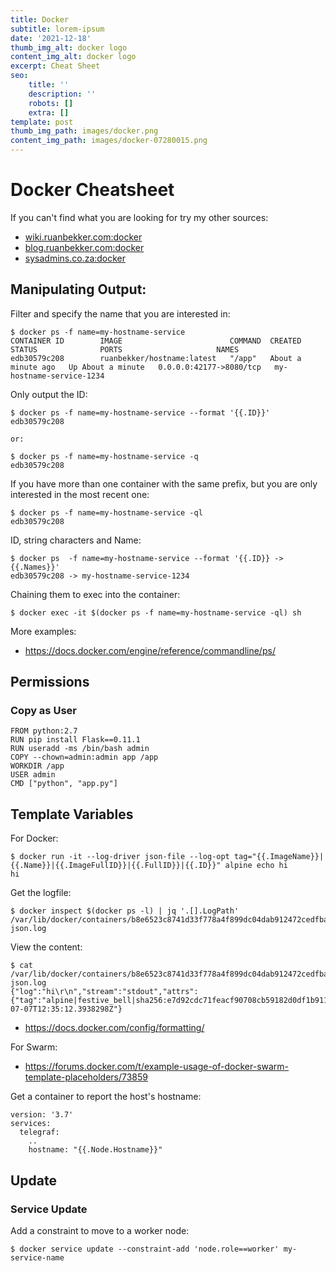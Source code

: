 ```yaml
---
title: Docker
subtitle: lorem-ipsum
date: '2021-12-18'
thumb_img_alt: docker logo
content_img_alt: docker logo
excerpt: Cheat Sheet
seo:
    title: ''
    description: ''
    robots: []
    extra: []
template: post
thumb_img_path: images/docker.png
content_img_path: images/docker-07280015.png
---
```


# Docker Cheatsheet

If you can't find what you are looking for try my other sources:

-   [wiki.ruanbekker.com:docker](https://wiki.ruanbekker.com/index.php/Category:Docker)
-   [blog.ruanbekker.com:docker](https://blog.ruanbekker.com/blog/categories/docker/)
-   [sysadmins.co.za:docker](https://sysadmins.co.za/tag/docker/)

## Manipulating Output:

Filter and specify the name that you are interested in:

```
$ docker ps -f name=my-hostname-service
CONTAINER ID        IMAGE                        COMMAND  CREATED              STATUS              PORTS                     NAMES
edb30579c208        ruanbekker/hostname:latest   "/app"   About a minute ago   Up About a minute   0.0.0.0:42177->8080/tcp   my-hostname-service-1234
```

Only output the ID:

```
$ docker ps -f name=my-hostname-service --format '{{.ID}}'
edb30579c208

or:

$ docker ps -f name=my-hostname-service -q
edb30579c208
```

If you have more than one container with the same prefix, but you are only interested in the most recent one:

```
$ docker ps -f name=my-hostname-service -ql
edb30579c208
```

ID, string characters and Name:

```
$ docker ps  -f name=my-hostname-service --format '{{.ID}} -> {{.Names}}'
edb30579c208 -> my-hostname-service-1234
```

Chaining them to exec into the container:

```
$ docker exec -it $(docker ps -f name=my-hostname-service -ql) sh
```

More examples:

-   https://docs.docker.com/engine/reference/commandline/ps/

## Permissions

### Copy as User

```
FROM python:2.7
RUN pip install Flask==0.11.1
RUN useradd -ms /bin/bash admin
COPY --chown=admin:admin app /app
WORKDIR /app
USER admin
CMD ["python", "app.py"]
```

## Template Variables

For Docker:

```
$ docker run -it --log-driver json-file --log-opt tag="{{.ImageName}}|{{.Name}}|{{.ImageFullID}}|{{.FullID}}|{{.ID}}" alpine echo hi
hi
```

Get the logfile:

```
$ docker inspect $(docker ps -l) | jq '.[].LogPath'
/var/lib/docker/containers/b8e6523c8741d33f778a4f899dc04dab912472cedfba5ab71119a8c9ab1555a8/b8e6523c8741d33f778a4f899dc04dab912472cedfba5ab71119a8c9ab1555a8-json.log
```

View the content:

```
$ cat /var/lib/docker/containers/b8e6523c8741d33f778a4f899dc04dab912472cedfba5ab71119a8c9ab1555a8/b8e6523c8741d33f778a4f899dc04dab912472cedfba5ab71119a8c9ab1555a8-json.log
{"log":"hi\r\n","stream":"stdout","attrs":{"tag":"alpine|festive_bell|sha256:e7d92cdc71feacf90708cb59182d0df1b911f8ae022d29e8e95d75ca6a99776a|b8e6523c8741d33f778a4f899dc04dab912472cedfba5ab71119a8c9ab1555a8|b8e6523c8741"},"time":"2020-07-07T12:35:12.3938298Z"}
```

-   https://docs.docker.com/config/formatting/

For Swarm:

-   https://forums.docker.com/t/example-usage-of-docker-swarm-template-placeholders/73859

Get a container to report the host's hostname:

```
version: '3.7'
services:
  telegraf:
    ..
    hostname: "{{.Node.Hostname}}"
```

## Update

### Service Update

Add a constraint to move to a worker node:

```
$ docker service update --constraint-add 'node.role==worker' my-service-name
```
